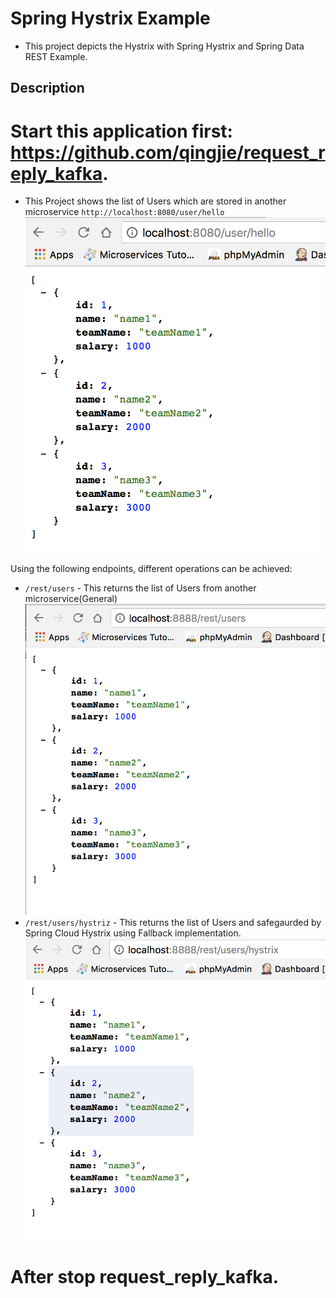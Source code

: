 # Spring Hystrix Example
- This project depicts the Hystrix with Spring Hystrix and Spring Data REST Example.
## Description
# Start this application first: https://github.com/qingjie/request_reply_kafka.
- This Project shows the list of Users which are stored in another microservice `http://localhost:8080/user/hello`
![Screenshot](0.png)


Using the following endpoints, different operations can be achieved:
- `/rest/users` - This returns the list of Users from another microservice(General)
![Screenshot](1.png)
- `/rest/users/hystriz` - This returns the list of Users and safegaurded by Spring Cloud Hystrix using Fallback implementation.
![Screenshot](2.png)

# After stop request_reply_kafka.
